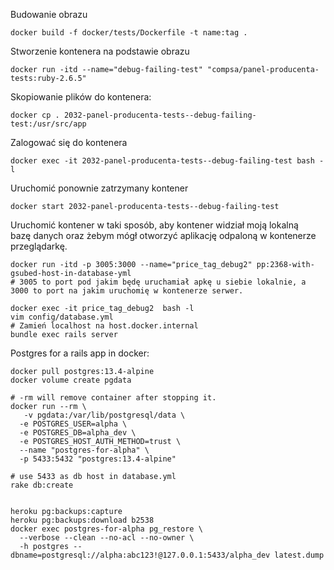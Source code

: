 Budowanie obrazu
```
docker build -f docker/tests/Dockerfile -t name:tag .
```

Stworzenie kontenera na podstawie obrazu
```
docker run -itd --name="debug-failing-test" "compsa/panel-producenta-tests:ruby-2.6.5"
```

Skopiowanie plików do kontenera:
```
docker cp . 2032-panel-producenta-tests--debug-failing-test:/usr/src/app
```

Zalogować się do kontenera
```
docker exec -it 2032-panel-producenta-tests--debug-failing-test bash -l
```

Uruchomić ponownie zatrzymany kontener
```
docker start 2032-panel-producenta-tests--debug-failing-test
```

Uruchomić kontener w taki sposób, aby kontener widział moją lokalną bazę danych oraz żebym mógł otworzyć aplikację odpaloną w kontenerze przeglądarkę.
```
docker run -itd -p 3005:3000 --name="price_tag_debug2" pp:2368-with-gsubed-host-in-database-yml
# 3005 to port pod jakim będę uruchamiał apkę u siebie lokalnie, a 3000 to port na jakim uruchomię w kontenerze serwer.

docker exec -it price_tag_debug2  bash -l
vim config/database.yml
# Zamień localhost na host.docker.internal
bundle exec rails server
```


Postgres for a rails app in docker:
```
docker pull postgres:13.4-alpine
docker volume create pgdata

# -rm will remove container after stopping it.
docker run --rm \
   -v pgdata:/var/lib/postgresql/data \
  -e POSTGRES_USER=alpha \
  -e POSTGRES_DB=alpha_dev \
  -e POSTGRES_HOST_AUTH_METHOD=trust \
  --name "postgres-for-alpha" \
  -p 5433:5432 "postgres:13.4-alpine"

# use 5433 as db host in database.yml
rake db:create


heroku pg:backups:capture
heroku pg:backups:download b2538
docker exec postgres-for-alpha pg_restore \
  --verbose --clean --no-acl --no-owner \
  -h postgres --dbname=postgresql://alpha:abc123!@127.0.0.1:5433/alpha_dev latest.dump
```
